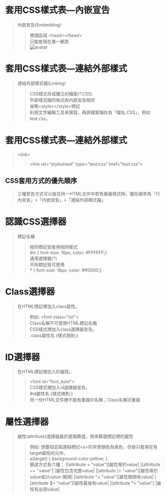 # 套用CSS樣式表—內嵌宣告  
> 內嵌宣告(Embedding)   
>> 標頭區域 \<head\>\<\/head\>   
>> 只能套用在單一網頁   
![avatar](http://i.imgur.com/bocDi6v.png)    
# 套用CSS樣式表—連結外部樣式   
> 連結外部樣式檔(Linking)   
>> CSS樣式存成獨立的檔案(*.CSS)   
>> 外部樣式檔的格式與內嵌宣告相同   
>> 省略\<style\>\<\/style\>標記   
>> 利用文字編輯工具來撰寫，再將檔案儲存為「檔名.CSS」，例如test.css。   
# 套用CSS樣式表—連結外部樣式   
> \<link\>
>> \<link rel=\"stylesheet\" type=\"text\/css\" href=\"test.css\"\>   
## CSS套用方式的優先順序   
> 三種宣告方式可以放在同一HTML文件中若有重複樣式時，優先順序為「行內宣告」>「內嵌宣告」>「連結外部樣式檔」   
# 認識CSS選擇器
> 標記名稱   
>> 相同標記皆套用相同樣式    
>> div \{ font\-size\: 16px\; color\: \#FFFFFF\;\}   
> 通用選擇器\(\*\)   
>> 不同標記皆可使用   
>> \* \{ font\-size\: 16px\; color\: \#ff0000\;\}   
# Class選擇器   
> 在HTML標記裡加入class屬性。
>> 例如: \<font class\=\"txt\"\>   
>> Class名稱不可使用HTML標記名稱   
> CSS樣式裡加入class選擇器宣告。   
>> .class屬性名 \{樣式規則\;\}   
# ID選擇器   
> 在HTML標記裡加入ID屬性。
>> \<font id\=\"font_bold\"\>   
> CSS樣式裡加入id選擇器宣告。   
>> \#id屬性名 \{樣式規則\;\}   
> 同一份HTML文件裡不能有重複ID名稱；Class名稱可重複   

# 屬性選擇器   
> 屬性(attribute)選擇器屬於進階篩選，用來篩選標記裡的屬性   
>> 例如: 想要指定超連結標記\<a\>的背景顏色為黃色，但是只套用在有target屬性的元件。   
>> a\[target\] \{ background-color\:yellow\; \}   
> 篩選方式有六種：
> |\[attribute \= \"value\"\]|屬性等於value|
> |\[attribute \~\= \"value\"\] |屬性包含完整value|
> |\[attribute \|\= \"value\"\]|屬性等於value或以value-開頭|
> |\[attribute \^\= \"value\"\]|屬性開頭有value|
> |\[attribute \$\= \"value\"\]|屬性最後有value|
> |\[attribute \*\= \"value\"\] |屬性有出現value|

